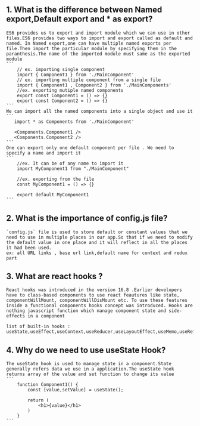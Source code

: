 ## 1. What is the difference between Named export,Default export and * as export?
    ES6 provides us to export and import module which we can use in other files.ES6 provides two ways to import and export called as default and named. In Named export,one can have multiple named exports per file.Then import the particular module by specifying them in the paranthesis.The name of the imported module must same as the exported module
    ```
        // ex. importing single component 
        import { Component1 } from './MainComponent'
        // ex. importing multiple component from a single file
        import { Component1 , Component2 } from './MainComponents'
        //ex. exporting mutiple named components
        export const Component1 = () => {}
        export const Component2 = () => {}
    ``` 
    We can import all the named components into a single object and use it
    ```
       import * as Components from './MainComponent'

       <Components.Component1 />
       <Components.Component2 />
    ```
    One can export only one default component per file . We need to specify a name and import it
    ```
        //ex. It can be of any name to import it
        import MyComponent1 from "./MainComponent"

        //ex. exporting from the file
        const MyComponent1 = () => {}

        export default MyComponent1
    ``` 
## 2. What is the importance of config.js file?
    `config.js` file is used to store default or constant values that we need to use in multiple places in our app.So that if we need to modify the default value in one place and it will reflect in all the places it had been used.
    ex: all URL links , base url link,default name for context and redux part
## 3. What are react hooks ?
    React hooks was introduced in the version 16.8 .Earlier developers have to class-based components to use react feautures like state, componentWillMount, componentWillDisMount etc. To use these features inside a functional components hooks concept was introduced. Hooks are nothing javascript function which manage component state and side-effects in a component

    list of built-in hooks : useState,useEffect,useContext,useReducer,useLayoutEffect,useMemo,useRef,useDebugValue,useCallback 
## 4. Why do we need to use useState Hook?
    The useState hook is used to manage state in a component.State generally refers data we use in a application.The useState hook returns array of the value and set function to change its value
    ```
        function Component1() {
            const [value,setValue] = useState();

            return (
                <h1>{value}</h1>
            )
        }
    ```